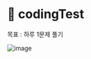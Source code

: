 # 🌱 codingTest
목표 : 하루 1문제 풀기

![image](https://user-images.githubusercontent.com/72782088/116521681-3e508500-a90f-11eb-974a-d406b18ef627.png)
